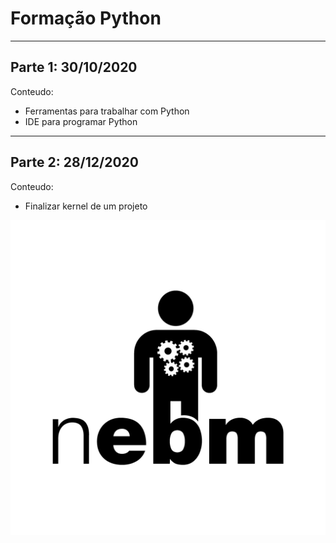 # Formação Python

---

## Parte 1: 30/10/2020

Conteudo:

-   Ferramentas para trabalhar com Python
-   IDE para programar Python

---

## Parte 2: 28/12/2020

Conteudo:

-   Finalizar kernel de um projeto

![NEBM](/Apresentação/logos/Logo_NEBM_preto.png "NEBM")
